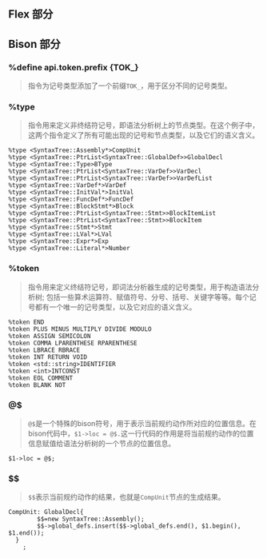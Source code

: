 ## Flex 部分

## Bison 部分

### %define api.token.prefix {TOK_}

> 指令为记号类型添加了一个前缀`TOK_`，用于区分不同的记号类型。

### %type

> 指令用来定义非终结符记号，即语法分析树上的节点类型。在这个例子中，这两个指令定义了所有可能出现的记号和节点类型，以及它们的语义含义。

```bison
%type <SyntaxTree::Assembly*>CompUnit
%type <SyntaxTree::PtrList<SyntaxTree::GlobalDef>>GlobalDecl
%type <SyntaxTree::Type>BType
%type <SyntaxTree::PtrList<SyntaxTree::VarDef>>VarDecl
%type <SyntaxTree::PtrList<SyntaxTree::VarDef>>VarDefList
%type <SyntaxTree::VarDef*>VarDef
%type <SyntaxTree::InitVal*>InitVal
%type <SyntaxTree::FuncDef*>FuncDef
%type <SyntaxTree::BlockStmt*>Block
%type <SyntaxTree::PtrList<SyntaxTree::Stmt>>BlockItemList
%type <SyntaxTree::PtrList<SyntaxTree::Stmt>>BlockItem
%type <SyntaxTree::Stmt*>Stmt
%type <SyntaxTree::LVal*>LVal
%type <SyntaxTree::Expr*>Exp
%type <SyntaxTree::Literal*>Number
```

### %token

> 指令用来定义终结符记号，即词法分析器生成的记号类型，用于构造语法分析树; 包括一些算术运算符、赋值符号、分号、括号、关键字等等。每个记号都有一个唯一的记号类型，以及它对应的语义含义。

```bison
%token END
%token PLUS MINUS MULTIPLY DIVIDE MODULO
%token ASSIGN SEMICOLON
%token COMMA LPARENTHESE RPARENTHESE
%token LBRACE RBRACE
%token INT RETURN VOID
%token <std::string>IDENTIFIER
%token <int>INTCONST
%token EOL COMMENT
%token BLANK NOT
```

### @$

> `@$`是一个特殊的bison符号，用于表示当前规约动作所对应的位置信息。在bison代码中，`$1->loc = @$.`这一行代码的作用是将当前规约动作的位置信息赋值给语法分析树的一个节点的位置信息。

```bison
$1->loc = @$;
```

### $$

> `$$`表示当前规约动作的结果，也就是`CompUnit`节点的生成结果。

```bison
CompUnit: GlobalDecl{
		$$=new SyntaxTree::Assembly();
		$$->global_defs.insert($$->global_defs.end(), $1.begin(), $1.end());
  }
	;
```

